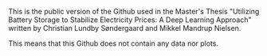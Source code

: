 This is the public version of the Github used in the Master's Thesis "Utilizing Battery Storage to Stabilize Electricity Prices: A Deep Learning Approach" written by Christian Lundby Søndergaard and Mikkel Mandrup Nielsen. 

This means that this Github does not contain any data nor plots.
